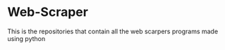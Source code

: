 # Web-Scraper
This is the repositories that contain all the web scarpers programs made using python
